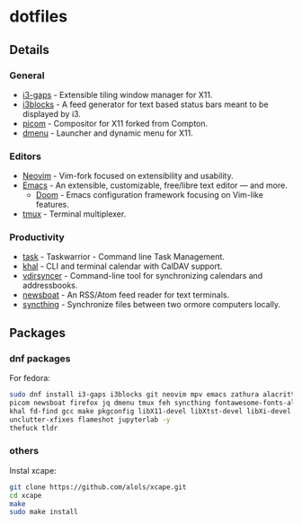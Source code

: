 # dotfiles
## Details
### General
- [i3-gaps](https://github.com/Airblader/i3) - Extensible tiling window manager for X11.
- [i3blocks](https://github.com/vivien/i3blocks) - A feed generator for text based status bars meant to be displayed by i3. 
- [picom](https://github.com/yshui/picom) - Compositor for X11 forked from Compton.
- [dmenu](https://github.com/operadicmaniac/dmenu) - Launcher and dynamic menu for X11.
### Editors
- [Neovim](https://github.com/neovim/neovim) -  Vim-fork focused on extensibility and usability.
- [Emacs](https://www.gnu.org/software/emacs/) - An extensible, customizable, free/libre text editor — and more.
	- [Doom](https://github.com/doomemacs/doomemacs) - Emacs configuration framework focusing on Vim-like features.
- [tmux](https://github.com/tmux/tmux) - Terminal multiplexer.
### Productivity
- [task](https://github.com/GothenburgBitFactory/taskwarrior) - Taskwarrior - Command line Task Management.
- [khal](https://github.com/pimutils/khal) - CLI and terminal calendar with CalDAV support.
- [vdirsyncer](https://github.com/pimutils/vdirsyncer) - Command-line tool for synchronizing calendars and addressbooks.
- [newsboat](https://github.com/newsboat/newsboat) -  An RSS/Atom feed reader for text terminals.
- [syncthing](https://github.com/syncthing/syncthing) - Synchronize files between two ormore computers locally. 
## Packages 
### dnf packages
For fedora:
```sh
sudo dnf install i3-gaps i3blocks git neovim mpv emacs zathura alacritty python3 python3-pip task \
picom newsboat firefox jq dmenu tmux feh syncthing fontawesome-fonts-all ripgrep \
khal fd-find gcc make pkgconfig libX11-devel libXtst-devel libXi-devel xdotool golang \
unclutter-xfixes flameshot jupyterlab -y
thefuck tldr
```

### others
Instal xcape:
```sh
git clone https://github.com/alols/xcape.git
cd xcape
make
sudo make install
```

<!---For ubuntu:
```sh
sudo dnf install i3-gaps i3blocks git neovim mpv emacs zathura alacritty python3 python3-pip task \
picom ewsboat firefox krita jq dmenu tmux feh syncthing fontawesome5-fonts adb scrcpy ripgrep \
khal fd-find -y
```--->
